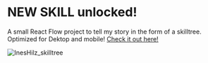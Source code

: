 # NEW SKILL unlocked!

A small React Flow project to tell my story in the form of a skilltree.
Optimized for Dektop and mobile!
[Check it out here!](https://kaleidoscopic-arithmetic-3b682b.netlify.app/)


![InesHilz_skilltree](https://github.com/Inesseni/Skilltree_ReactFlow/assets/60435099/aaa5d8b1-a69b-4ad5-9947-38329c4551cc)

